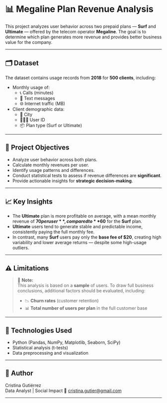 # 📊 Megaline Plan Revenue Analysis

This project analyzes user behavior across two prepaid plans — **Surf** and **Ultimate** — offered by the telecom operator **Megaline**. The goal is to determine which plan generates more revenue and provides better business value for the company.

---

## 🗂️ Dataset

The dataset contains usage records from **2018** for **500 clients**, including:
- Monthly usage of:
  - 📞 Calls (minutes)
  - 💬 Text messages
  - 🌐 Internet traffic (MB)
- Client demographic data:
  - 📍 City 
  - 🧑‍🤝‍🧑 User ID
  - 📦 Plan type (Surf or Ultimate)

---

## 🎯 Project Objectives

- Analyze user behavior across both plans.
- Calculate monthly revenues per user.
- Identify usage patterns and differences.
- Conduct statistical tests to assess if revenue differences are **significant**.
- Provide actionable insights for **strategic decision-making**.

---

## 📈 Key Insights

- The **Ultimate** plan is more profitable on average, with a mean monthly revenue of **$70 per user**, compared to **$60** for the **Surf** plan.
- **Ultimate** users tend to generate stable and predictable income, consistently paying the full monthly fee.
- In contrast, many **Surf** users pay only the **base fee of $20**, creating high variability and lower average returns — despite some high-usage outliers.

---

## ⚠️ Limitations

> 📌 **Note:**  
> This analysis is based on a **sample** of users. To draw full business conclusions, additional factors should be evaluated, including:
> - 📉 **Churn rates** (customer retention)
> - 📊 **Total number of users per plan** in the full customer base

---

## 🧪 Technologies Used

- Python (Pandas, NumPy, Matplotlib, Seaborn, SciPy)
- Statistical analysis (t-tests)
- Data preprocessing and visualization

---

## 👤 Author

Cristina Gutiérrez  
Data Analyst | Social Impact 
📧 cristina.gutier@gmail.com  

---
